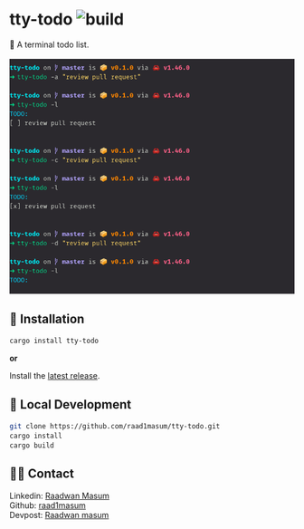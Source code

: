# tty-todo ![build](https://api.travis-ci.com/raad1masum/personal-site.svg?branch=master&status=passed)
📝 A terminal todo list.
<br>
<br>
![todo](./assets/todo.png)

## 🔌 Installation
```sh
cargo install tty-todo
```

**or**

Install the [latest release](https://github.com/raad1masum/tty-todo/releases).

## 🚀 Local Development
```sh
git clone https://github.com/raad1masum/tty-todo.git
cargo install
cargo build
```

## 👨‍💻 Contact

Linkedin: [Raadwan Masum](https://www.linkedin.com/in/raadwan-masum-9147bb1a5)
<br>
Github: [raad1masum](https://github.com/raad1masum)
<br>
Devpost: [Raadwan masum](https://devpost.com/raad1masum)
